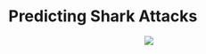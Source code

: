 # Predicting Shark Attacks

<p align="center">
<img src="https://media.giphy.com/media/3xz2BWgHwMhOQesvRK/giphy.gif">
</p>
